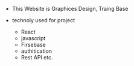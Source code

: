 * This Website  is Graphices Design, Traing Base 
* technoly used for project

  
  * React 
  * javascript
  * Firsebase 
  * authitication
  * Rest API etc.


